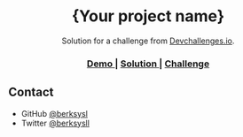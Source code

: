 <!-- Please update value in the {}  -->

<h1 align="center">{Your project name}</h1>

<div align="center">
   Solution for a challenge from  <a href="http://devchallenges.io" target="_blank">Devchallenges.io</a>.
</div>

<div align="center">
  <h3>
    <a href="https://gracious-bose-b1f0f4.netlify.app/">
      Demo
    </a>
    <span> | </span>
    <a href="https://github.com/berksysl/Team_page">
      Solution
    </a>
    <span> | </span>
    <a href="https://devchallenges.io/challenges/hhmesazsqgKXrTkYkt0U">
      Challenge
    </a>
  </h3>
</div>

## Contact
- GitHub [@berksysl](https://github.com/berksysl)
- Twitter [@berksysll](https://twitter.com/berksysll)
